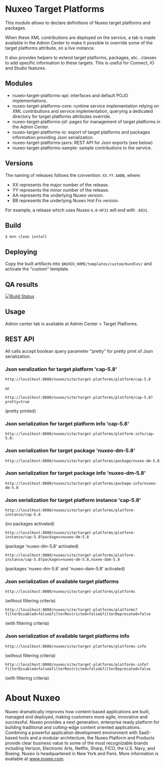 # Nuxeo Target Platforms

This module allows to declare definitions of Nuxeo target platforms
and packages.

When these XML contributions are deployed on the service, a tab is
made available in the Admin Center to make it possible to override
some of the target platforms attribute, on a live instance.

It also provides helpers to extend target platforms, packages,
etc.. classes to add specific information to these targets. This is
useful for Connect, IO and Studio features.

## Modules

- nuxeo-target-platforms-api: interfaces and default POJO
  implementations.
- nuxeo-target-platforms-core: runtime service implementation relying
  on XML contributions and service implementation, querying a dedicated
  directory for target platforms attributes override.
- nuxeo-target-platforms-jsf: pages for management of target platforms
  in the Admin Center.
- nuxeo-target-platforms-io: export of target platforms and packages
  information providing Json serialization.
- nuxeo-target-platforms-jaxrs: REST API for Json exports (see below)
- nuxeo-target-platforms-sample: sample contributions to the service.

## Versions

The naming of releases follows the convention: `XX.YY.AABB`, where:
- XX represents the major number of the release.
- YY represents the minor number of the release.
- AA represents the underlying Nuxeo version.
- BB represents the underlying Nuxeo Hot Fix version.

For example, a release which uses Nuxeo `6.0-HF31` will end with `.6031`.

## Build

    $ mvn clean install

## Deploying

Copy the built artifacts into `$NUXEO_HOME/templates/custom/bundles/` and activate the "custom" template.

## QA results

[![Build Status](https://qa.nuxeo.org/jenkins/buildStatus/icon?job=addons_nuxeo-target-platforms-master)](https://qa.nuxeo.org/jenkins/job/addons_nuxeo-target-platforms-master/)

## Usage

Admin center tab is available at Admin Center > Target Platforms.

## REST API

All calls accept boolean query parameter "pretty" for pretty print of
Json serialization.

### Json seralization for target platform 'cap-5.8'

    http://localhost:8080/nuxeo/site/target-platforms/platform/cap-5.8

or

    http://localhost:8080/nuxeo/site/target-platforms/platform/cap-5.8?pretty=true

(pretty printed)

### Json serialization for target platform info 'cap-5.8'

    http://localhost:8080/nuxeo/site/target-platforms/platform-info/cap-5.8:

### Json serialization for target package 'nuxeo-dm-5.8'

    http://localhost:8080/nuxeo/site/target-platforms/package/nuxeo-dm-5.8

### Json serialization for target package info 'nuxeo-dm-5.8'

    http://localhost:8080/nuxeo/site/target-platforms/package-info/nuxeo-dm-5.8

### Json serialization for target platform instance 'cap-5.8'

    http://localhost:8080/nuxeo/site/target-platforms/platform-instance/cap-5.8

(no packages activated)

    http://localhost:8080/nuxeo/site/target-platforms/platform-instance/cap-5.8?packages=nuxeo-dm-5.8

(package 'nuxeo-dm-5.8' activated)

    http://localhost:8080/nuxeo/site/target-platforms/platform-instance/cap-5.8?packages=nuxeo-dm-5.8,nuxeo-dam-5.8

(packages 'nuxeo-dm-5.8' and 'nuxeo-dam-5.8' activated)

### Json serialization of available target platforms

    http://localhost:8080/nuxeo/site/target-platforms/platforms

 (without filtering criteria)

    http://localhost:8080/nuxeo/site/target-platforms/platforms?filterDisabled=false&filterRestricted=false&filterDeprecated=false

 (with filtering criteria)

### Json serialization of available target platforms info

    http://localhost:8080/nuxeo/site/target-platforms/platforms-info

 (without filtering criteria)

    http://localhost:8080/nuxeo/site/target-platforms/platforms-info?filterDisabled=false&filterRestricted=false&filterDeprecated=false

 (with filtering criteria)

# About Nuxeo

Nuxeo dramatically improves how content-based applications are built, managed and deployed, making customers more agile, innovative and successful. Nuxeo provides a next generation, enterprise ready platform for building traditional and cutting-edge content oriented applications. Combining a powerful application development environment with SaaS-based tools and a modular architecture, the Nuxeo Platform and Products provide clear business value to some of the most recognizable brands including Verizon, Electronic Arts, Netflix, Sharp, FICO, the U.S. Navy, and Boeing. Nuxeo is headquartered in New York and Paris. More information is available at www.nuxeo.com.

